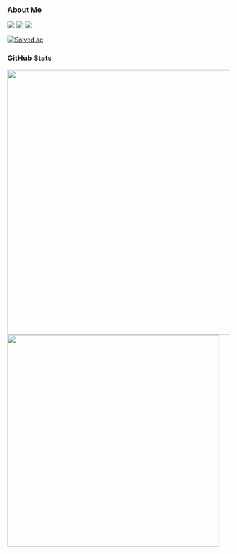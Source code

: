 ### About Me
<a href="https://iris-twist-264.notion.site/4bcee3d2019442308d332e9be3b0891c"><img src="https://img.shields.io/badge/Notion-000000?style=flat-square&logo=Notion&logoColor=white"/></a>
<a href="https://www.instagram.com/d0ngwook7"><img src="https://img.shields.io/badge/Instagram-E4405F?style=flat-square&logo=Instagram&logoColor=white"/></a>
<a href="https://swbsnewby7.tistory.com/"><img src="https://img.shields.io/badge/Tistory-EB531F?style=flat-square&logo=Tistory&logoColor=white"/></a>

[![Solved.ac](http://mazassumnida.wtf/api/mini/generate_badge?boj=dongwook7)](https://solved.ac/profile/dongwook7)

### GitHub Stats
<a href="https://stats.dooboo.io"><img src="https://stats.dooboo.io/api/github-stats-advanced?login=dongwookkim3" width="600" /></a>
<img src="https://github-readme-stats.vercel.app/api?username=dongwookkim3&show_icons=true&theme=ambient_gradient" width="480" />
